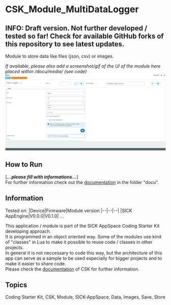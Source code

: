 # CSK_Module_MultiDataLogger
## INFO: Draft version. Not further developed / tested so far! Check for available GitHub forks of this repository to see latest updates.

Module to store data like files (json, csv) or images.

*If available, please also add a screenshot/gif of the UI of the module here placed within /docu/media/ (see code)*
![](./docu/media/UI_Screenshot.png)

## How to Run

[***...please fill with informations...***]  
For further information check out the [documentation](https://raw.githack.com/SICKAppSpaceCodingStarterKit/CSK_Module_MultiDataLogger/main/docu/CSK_Module_MultiDataLogger.html) in the folder "docu".

## Information

Tested on:
|Device|Firmware|Module version
|--|--|--|
|SICK AppEngine|V0.0.0|V0.1.0|
...


This application / module is part of the SICK AppSpace Coding Starter Kit developing approach.  
It is programmed in an object oriented way. Some of the modules use kind of "classes" in Lua to make it possible to reuse code / classes in other projects.  
In general it is not neccessary to code this way, but the architecture of this app can serve as a sample to be used especially for bigger projects and to make it easier to share code.  
Please check the [documentation](https://github.com/SICKAppSpaceCodingStarterKit/.github/blob/main/docu/SICKAppSpaceCodingStarterKit_Documentation.md) of CSK for further information.  

## Topics

Coding Starter Kit, CSK, Module, SICK-AppSpace, Data, Images, Save, Store
